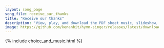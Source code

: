 ```yaml
---
layout: song_page
song_file: receive_our_thanks
title: "Receive our thanks"
description: "View, play, and download the PDF sheet music, slideshow, and audio. Lyrics: Receive our thanks for night and day, for food and shelter, rest and play, be here our guest, and with us stay.  Amen. ... english theist 4part chords"
image: https://github.com/kenanbit/hymn-singer/releases/latest/download/receive_our_thanks-trad.png
---
```


{% include choice_and_music.html %}